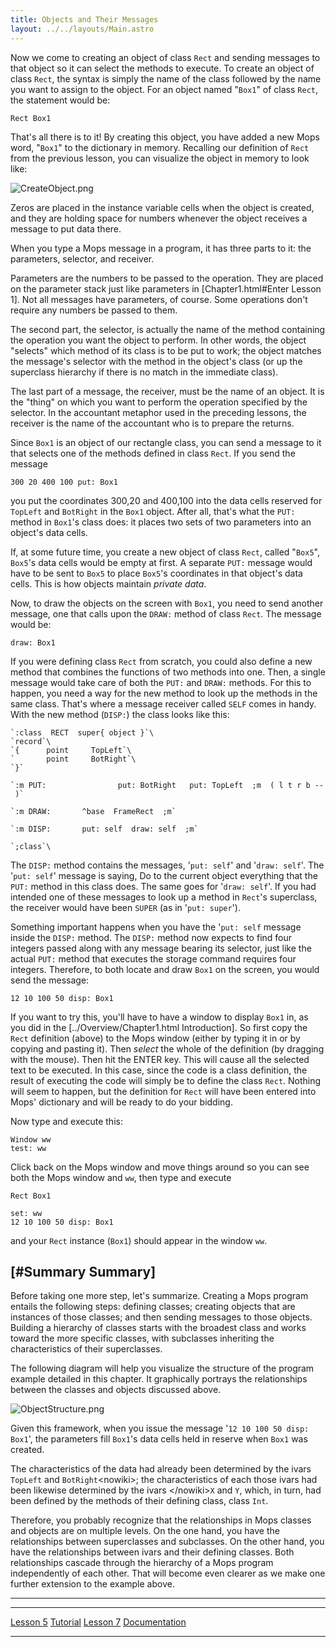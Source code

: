```yaml
---
title: Objects and Their Messages
layout: ../../layouts/Main.astro
---
```


Now we come to creating an object of class `Rect` and
sending messages to that object so it can select the methods to execute.
To create an object of class `Rect`, the syntax is simply
the name of the class followed by the name you want to assign to the
object. For an object named "`Box1`" of class
`Rect`, the statement would be:

`Rect Box1`

That's all there is to it! By creating this object, you have added a
new Mops word, "`Box1`" to the dictionary in memory.
Recalling our definition of `Rect` from the previous
lesson, you can visualize the object in memory to look like:

![](/pmops/CreateObject.png "CreateObject.png")

Zeros are placed in the instance variable cells when the object is
created, and they are holding space for numbers whenever the object
receives a message to put data there.

When you type a Mops message in a program, it has three parts to it: the
parameters, selector, and receiver.

Parameters are the numbers to be passed to the operation. They are
placed on the parameter stack just like parameters in
\[Chapter1.html\#Enter Lesson 1\]. Not all messages have parameters, of
course. Some operations don't require any numbers be passed to them.

The second part, the selector, is actually the name of the method
containing the operation you want the object to perform. In other words,
the object "selects" which method of its class is to be put to work;
the object matches the message's selector with the method in the
object's class (or up the superclass hierarchy if there is no match in
the immediate class).

The last part of a message, the receiver, must be the name of an object.
It is the "thing" on which you want to perform the operation specified
by the selector. In the accountant metaphor used in the preceding
lessons, the receiver is the name of the accountant who is to prepare
the returns.

Since `Box1` is an object of our rectangle class, you can
send a message to it that selects one of the methods defined in class
`Rect`. If you send the message

`300 20 400 100 put: Box1`

you put the coordinates 300,20 and 400,100 into the data cells reserved
for `TopLeft` and `BotRight` in the
`Box1` object. After all, that's what the
`PUT:` method in `Box1`'s class does: it
places two sets of two parameters into an object's data cells.

If, at some future time, you create a new object of class
`Rect`, called "`Box5`",
`Box5`'s data cells would be empty at first. A separate
`PUT:` message would have to be sent to
`Box5` to place `Box5`'s coordinates in
that object's data cells. This is how objects maintain *private data*.

Now, to draw the objects on the screen with `Box1`, you
need to send another message, one that calls upon the
`DRAW:` method of class `Rect`. The
message would be:

`draw: Box1`

If you were defining class `Rect` from scratch, you could
also define a new method that combines the functions of two methods into
one. Then, a single message would take care of both the
`PUT:` and `DRAW:` methods. For this to
happen, you need a way for the new method to look up the methods in the
same class. That's where a message receiver called
`SELF` comes in handy. With the new method
(`DISP:`) the class looks like this:

```mops
`:class  RECT  super{ object }`\
`record`\
`{      point     TopLeft`\
`       point     BotRight`\
`}`

`:m PUT:                put: BotRight   put: TopLeft  ;m  ( l t r b -- )`

`:m DRAW:       ^base  FrameRect  ;m`

`:m DISP:       put: self  draw: self  ;m`

`;class`\
```

The `DISP:` method contains the messages, '`put:
self`' and '`draw: self`'. The '`put:
self`' message is saying, Do to the current object everything
that the `PUT:` method in this class does. The same goes
for '`draw: self`'. If you had intended one of these
messages to look up a method in `Rect`'s superclass, the
receiver would have been `SUPER` (as in '`put:
super`').

Something important happens when you have the '`put:
self` message inside the `DISP:` method. The
`DISP:` method now expects to find four integers passed
along with any message bearing its selector, just like the actual
`PUT:` method that executes the storage command requires
four integers. Therefore, to both locate and draw `Box1`
on the screen, you would send the message:

`12 10 100 50 disp: Box1`

If you want to try this, you'll have to have a window to display
`Box1` in, as you did in the \[../Overview/Chapter1.html
Introduction\]. So first copy the `Rect` definition
(above) to the Mops window (either by typing it in or by copying and
pasting it). Then *select* the whole of the definition (by dragging with
the mouse). Then hit the ENTER key. This will cause all the selected
text to be executed. In this case, since the code is a class definition,
the result of executing the code will simply be to define the class
`Rect`. Nothing will seem to happen, but the definition
for `Rect` will have been entered into Mops' dictionary
and will be ready to do your bidding.

Now type and execute this:

`Window ww`\
`test: ww`

Click back on the Mops window and move things around so you can see both
the Mops window and `ww`, then type and execute

`Rect Box1`

`set: ww`\
`12 10 100 50 disp: Box1`

and your `Rect` instance (`Box1`) should
appear in the window `ww`.

\[\#Summary Summary\]
---------------------

Before taking one more step, let's summarize. Creating a Mops program
entails the following steps: defining classes; creating objects that are
instances of those classes; and then sending messages to those objects.
Building a hierarchy of classes starts with the broadest class and works
toward the more specific classes, with subclasses inheriting the
characteristics of their superclasses.

The following diagram will help you visualize the structure of the
program example detailed in this chapter. It graphically portrays the
relationships between the classes and objects discussed above.

![](/pmops/ObjectStructure.png "ObjectStructure.png")

Given this framework, when you issue the message '`12 10 100 50
disp: Box1`', the parameters fill `Box1`'s data
cells held in reserve when `Box1` was created.

The characteristics of the data had already been determined by the ivars
`TopLeft` and `BotRight`\<nowiki\>; the
characteristics of each those ivars had been likewise determined by the
ivars \</nowiki\>`X` and `Y`, which, in
turn, had been defined by the methods of their defining class, class
`Int`.

Therefore, you probably recognize that the relationships in Mops classes
and objects are on multiple levels. On the one hand, you have the
relationships between superclasses and subclasses. On the other hand,
you have the relationships between ivars and their defining classes.
Both relationships cascade through the hierarchy of a Mops program
independently of each other. That will become even clearer as we make
one further extension to the example above.

------------------------------------------------------------------------

  ------------------------------------------- --------------------------------- ---------------------------------
  [Lesson 5](Lesson_5)             [Tutorial](Tutorial)   [Lesson 7](Lesson_7)
  [Documentation](Documentation)                                     
  ------------------------------------------- --------------------------------- ---------------------------------




